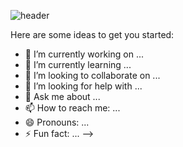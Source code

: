 ![header](https://capsule-render.vercel.app/api?type=waving&color=auto&height=200&section=header&text=Hi!%I'm%Justyna&fontSize=65)

Here are some ideas to get you started:

- 🔭 I’m currently working on ...
- 🌱 I’m currently learning ...
- 👯 I’m looking to collaborate on ...
- 🤔 I’m looking for help with ...
- 💬 Ask me about ...
- 📫 How to reach me: ...
- 😄 Pronouns: ...
- ⚡ Fun fact: ...
-->
